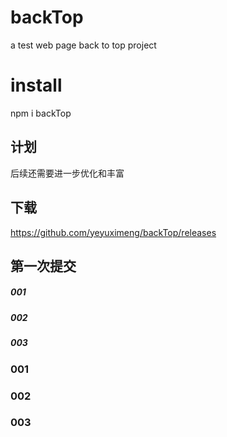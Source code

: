 # backTop
a test web page back to top project

# install
npm i backTop 

## 计划
后续还需要进一步优化和丰富

## 下载
https://github.com/yeyuximeng/backTop/releases

## 第一次提交

##### 001
##### 002
##### 003


### 001
### 002
### 003
